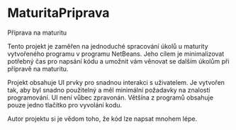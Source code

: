 # MaturitaPriprava
Příprava na maturitu

Tento projekt je zaměřen na jednoduché spracování úkolů u maturity vytvořeného programu v programu NetBeans. 
Jeho cílem je minimalizovat potřebný čas pro napsání kódu a umožnit vám věnovat se dalším úkolům při přípravě na maturitu.

Projekt obsahuje UI prvky pro snadnou interakci s uživatelem. Je vytvořen tak, aby byl snadno použitelný a měl minimální požadavky na znalosti programování.
UI není vůbec zpravonán. Většína z programů obsahuje pouze jedno tlačítko pro vyvolání kodu.

Autor projektu si je vědom toho, že kód lze napsat mnohem lépe.

